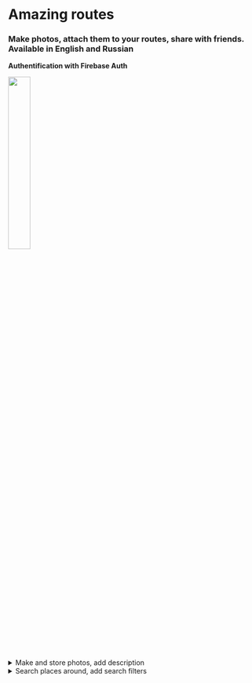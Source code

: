 # Amazing routes
### Make photos, attach them to your routes, share with friends. Available in English and Russian


**Authentification with Firebase Auth**

<p align="left">
<img src="https://user-images.githubusercontent.com/118269028/216836609-4057e575-52b2-4edb-8e18-530401779cc0.jpg" width=30% height=30%>
 </p>


<details><summary>Make and store photos, add description</summary>
<p>

<p align="left">
<img src="https://user-images.githubusercontent.com/118269028/216836612-aa3b0373-7566-42bd-a763-ba1462debca4.jpg" width=30% height=30%>
 </p>

</p>
</details>

<details><summary>Search places around, add search filters </summary>
<p>

<p align="left">
<img src="https://user-images.githubusercontent.com/118269028/216836614-e99039d5-f4b2-4fc5-8214-1700f8344f92.jpg" width=30% height=30%>
 </p>

</p>
</details>
